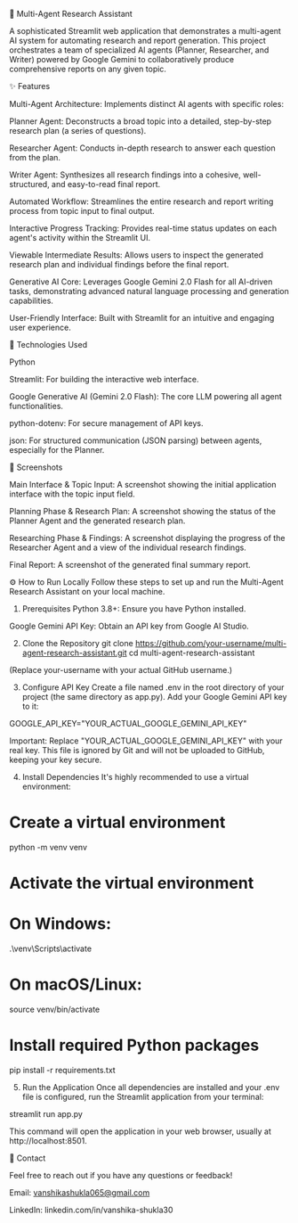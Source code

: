🤖 Multi-Agent Research Assistant

A sophisticated Streamlit web application that demonstrates a multi-agent AI system for automating research and report generation. This project orchestrates a team of specialized AI agents (Planner, Researcher, and Writer) powered by Google Gemini to collaboratively produce comprehensive reports on any given topic.

✨ Features

Multi-Agent Architecture: Implements distinct AI agents with specific roles:

Planner Agent: Deconstructs a broad topic into a detailed, step-by-step research plan (a series of questions).

Researcher Agent: Conducts in-depth research to answer each question from the plan.

Writer Agent: Synthesizes all research findings into a cohesive, well-structured, and easy-to-read final report.

Automated Workflow: Streamlines the entire research and report writing process from topic input to final output.

Interactive Progress Tracking: Provides real-time status updates on each agent's activity within the Streamlit UI.

Viewable Intermediate Results: Allows users to inspect the generated research plan and individual findings before the final report.

Generative AI Core: Leverages Google Gemini 2.0 Flash for all AI-driven tasks, demonstrating advanced natural language processing and generation capabilities.

User-Friendly Interface: Built with Streamlit for an intuitive and engaging user experience.

🚀 Technologies Used

Python

Streamlit: For building the interactive web interface.

Google Generative AI (Gemini 2.0 Flash): The core LLM powering all agent functionalities.

python-dotenv: For secure management of API keys.

json: For structured communication (JSON parsing) between agents, especially for the Planner.

📸 Screenshots

Main Interface & Topic Input:
A screenshot showing the initial application interface with the topic input field.

Planning Phase & Research Plan:
A screenshot showing the status of the Planner Agent and the generated research plan.

Researching Phase & Findings:
A screenshot displaying the progress of the Researcher Agent and a view of the individual research findings.

Final Report:
A screenshot of the generated final summary report.

⚙️ How to Run Locally
Follow these steps to set up and run the Multi-Agent Research Assistant on your local machine.

1. Prerequisites
Python 3.8+: Ensure you have Python installed.

Google Gemini API Key: Obtain an API key from Google AI Studio.

2. Clone the Repository
git clone https://github.com/your-username/multi-agent-research-assistant.git
cd multi-agent-research-assistant

(Replace your-username with your actual GitHub username.)

3. Configure API Key
Create a file named .env in the root directory of your project (the same directory as app.py). Add your Google Gemini API key to it:

GOOGLE_API_KEY="YOUR_ACTUAL_GOOGLE_GEMINI_API_KEY"

Important: Replace "YOUR_ACTUAL_GOOGLE_GEMINI_API_KEY" with your real key. This file is ignored by Git and will not be uploaded to GitHub, keeping your key secure.

4. Install Dependencies
It's highly recommended to use a virtual environment:

# Create a virtual environment
python -m venv venv

# Activate the virtual environment
# On Windows:
.\venv\Scripts\activate
# On macOS/Linux:
source venv/bin/activate

# Install required Python packages
pip install -r requirements.txt

5. Run the Application
Once all dependencies are installed and your .env file is configured, run the Streamlit application from your terminal:

streamlit run app.py

This command will open the application in your web browser, usually at http://localhost:8501.

📧 Contact

Feel free to reach out if you have any questions or feedback!

Email: vanshikashukla065@gmail.com

LinkedIn: linkedin.com/in/vanshika-shukla30
